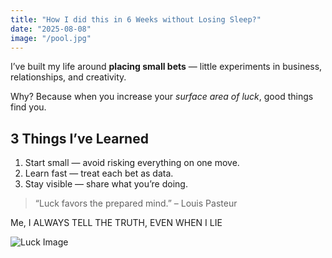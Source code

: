 ```yaml
---
title: "How I did this in 6 Weeks without Losing Sleep?"
date: "2025-08-08"
image: "/pool.jpg"
---
```


I’ve built my life around **placing small bets** — little experiments in business, relationships, and creativity.

Why? Because when you increase your *surface area of luck*, good things find you.

## 3 Things I’ve Learned
1. Start small — avoid risking everything on one move.
2. Learn fast — treat each bet as data.
3. Stay visible — share what you’re doing.

> “Luck favors the prepared mind.” – Louis Pasteur

Me, I ALWAYS TELL THE TRUTH, EVEN WHEN I LIE

![Luck Image](/images/luck-photo.jpg)
